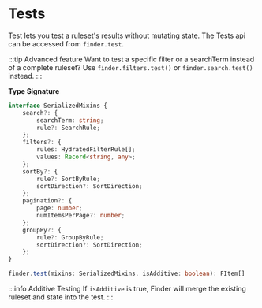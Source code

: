 # Tests

Test lets you test a ruleset's results without mutating state. The Tests api can be accessed from `finder.test`.

:::tip Advanced feature
Want to test a specific filter or a searchTerm instead of a complete ruleset? Use `finder.filters.test()` or `finder.search.test()` instead.
:::

**Type Signature**

```ts
interface SerializedMixins {
    search?: {
        searchTerm: string;
        rule?: SearchRule;
    };
    filters?: {
        rules: HydratedFilterRule[];
        values: Record<string, any>;
    };
    sortBy?: {
        rule?: SortByRule;
        sortDirection?: SortDirection;
    };
    pagination?: {
        page: number;
        numItemsPerPage?: number;
    };
    groupBy?: {
        rule?: GroupByRule;
        sortDirection?: SortDirection;
    };
}

finder.test(mixins: SerializedMixins, isAdditive: boolean): FItem[]
```

:::info Additive Testing
If `isAdditive` is true, Finder will merge the existing ruleset and state into the test.
:::
